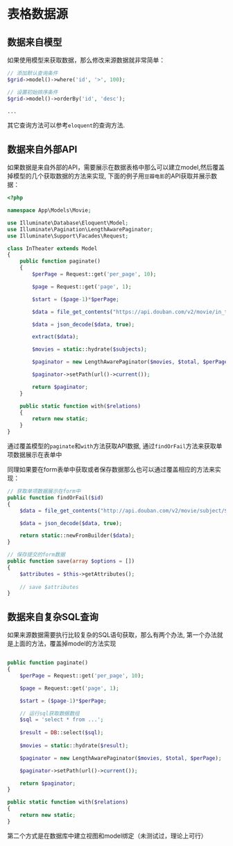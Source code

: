 # 表格数据源

## 数据来自模型

如果使用模型来获取数据，那么修改来源数据就非常简单：
```php
// 添加默认查询条件
$grid->model()->where('id', '>', 100);

// 设置初始排序条件
$grid->model()->orderBy('id', 'desc');

...

```

其它查询方法可以参考`eloquent`的查询方法.

## 数据来自外部API

如果数据是来自外部的API，需要展示在数据表格中那么可以建立model,然后覆盖掉模型的几个获取数据的方法来实现, 下面的例子用`豆瓣电影`的API获取并展示数据：

```php
<?php

namespace App\Models\Movie;

use Illuminate\Database\Eloquent\Model;
use Illuminate\Pagination\LengthAwarePaginator;
use Illuminate\Support\Facades\Request;

class InTheater extends Model
{
    public function paginate()
    {
        $perPage = Request::get('per_page', 10);

        $page = Request::get('page', 1);

        $start = ($page-1)*$perPage;

        $data = file_get_contents("https://api.douban.com/v2/movie/in_theaters?city=上海&start=$start&count=$perPage");

        $data = json_decode($data, true);

        extract($data);

        $movies = static::hydrate($subjects);

        $paginator = new LengthAwarePaginator($movies, $total, $perPage);

        $paginator->setPath(url()->current());

        return $paginator;
    }

    public static function with($relations)
    {
        return new static;
    }
}
```
通过覆盖模型的`paginate`和`with`方法获取API数据, 通过`findOrFail`方法来获取单项数据展示在表单中

同理如果要在form表单中获取或者保存数据那么也可以通过覆盖相应的方法来实现：
```php
// 获取单项数据展示在form中
public function findOrFail($id)
{
    $data = file_get_contents("http://api.douban.com/v2/movie/subject/$id");

    $data = json_decode($data, true);

    return static::newFromBuilder($data);
}

// 保存提交的form数据
public function save(array $options = [])
{
    $attributes = $this->getAttributes();
    
    // save $attributes
}
```

## 数据来自复杂SQL查询

如果来源数据需要执行比较复杂的SQL语句获取，那么有两个办法, 第一个办法就是上面的方法，覆盖掉model的方法实现
```php

public function paginate()
{
    $perPage = Request::get('per_page', 10);

    $page = Request::get('page', 1);

    $start = ($page-1)*$perPage;

    // 运行sql获取数据数组
    $sql = 'select * from ...';
    
    $result = DB::select($sql);
    
    $movies = static::hydrate($result);

    $paginator = new LengthAwarePaginator($movies, $total, $perPage);

    $paginator->setPath(url()->current());

    return $paginator;
}

public static function with($relations)
{
    return new static;
}


```

第二个方式是在数据库中建立视图和model绑定（未测试过，理论上可行）
